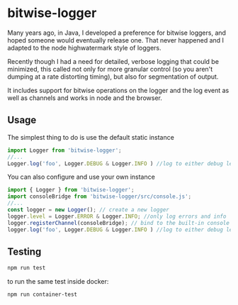 bitwise-logger
==============

Many years ago, in Java, I developed a preference for bitwise loggers, and hoped someone would eventually release one. That never happened and I adapted to the node highwatermark style of loggers.

Recently though I had a need for detailed, verbose logging that could be minimized, this called not only for more granular control (so you aren't dumping at a rate distorting timing), but also for segmentation of output. 

It includes support for bitwise operations on the logger and the log event as well as channels and works in node and the browser.

Usage
-----

The simplest thing to do is use the default static instance

```javascript
import Logger from 'bitwise-logger';
//...
Logger.log('foo', Logger.DEBUG & Logger.INFO ) //log to either debug level
```

You can also configure and use your own instance

```javascript
import { Logger } from 'bitwise-logger';
import consoleBridge from 'bitwise-logger/src/console.js';
//...
const logger = new Logger(); // create a new logger
logger.level = Logger.ERROR & Logger.INFO; //only log errors and info
logger.registerChannel(consoleBridge); // bind to the built-in console functions
logger.log('foo', Logger.DEBUG & Logger.INFO ) //log to either debug level
```

Testing
-------

```bash
npm run test
```
to run the same test inside docker:

```bash
npm run container-test
```
